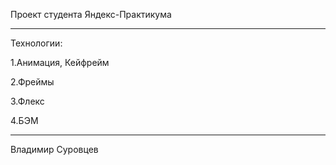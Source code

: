 Проект студента Яндекс-Практикума


___________________________
Технологии:

1.Анимация, Кейфрейм

2.Фреймы

3.Флекс

4.БЭМ


___________________________
Владимир Суровцев

